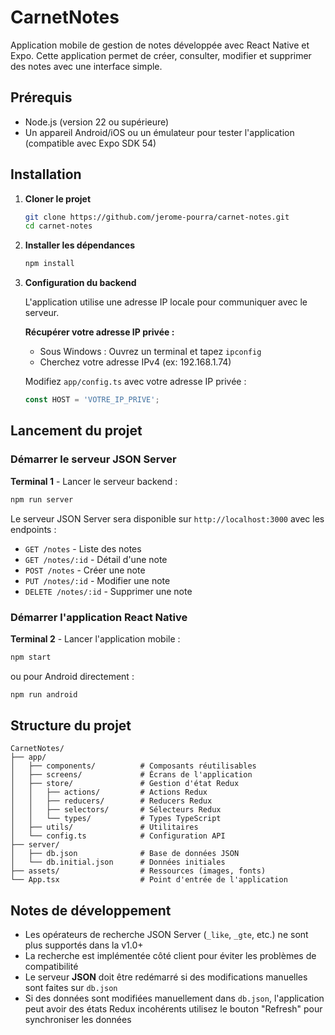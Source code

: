 # CarnetNotes

Application mobile de gestion de notes développée avec React Native et Expo. Cette application permet de créer, consulter, modifier et supprimer des notes avec une interface simple.

## Prérequis

- Node.js (version 22 ou supérieure)
- Un appareil Android/iOS ou un émulateur pour tester l'application (compatible avec Expo SDK 54)

## Installation

1. **Cloner le projet**
   ```bash
   git clone https://github.com/jerome-pourra/carnet-notes.git
   cd carnet-notes
   ```

2. **Installer les dépendances**
   ```bash
   npm install
   ```

3. **Configuration du backend**
   
   L'application utilise une adresse IP locale pour communiquer avec le serveur. 
   
   **Récupérer votre adresse IP privée :**
   - Sous Windows : Ouvrez un terminal et tapez `ipconfig`
   - Cherchez votre adresse IPv4 (ex: 192.168.1.74)
   
   Modifiez `app/config.ts` avec votre adresse IP privée :
   ```typescript
   const HOST = 'VOTRE_IP_PRIVE';
   ```

## Lancement du projet

### Démarrer le serveur JSON Server

**Terminal 1** - Lancer le serveur backend :
```bash
npm run server
```
Le serveur JSON Server sera disponible sur `http://localhost:3000` avec les endpoints :
- `GET /notes` - Liste des notes
- `GET /notes/:id` - Détail d'une note
- `POST /notes` - Créer une note
- `PUT /notes/:id` - Modifier une note
- `DELETE /notes/:id` - Supprimer une note

### Démarrer l'application React Native

**Terminal 2** - Lancer l'application mobile :
```bash
npm start
```
ou pour Android directement :
```bash
npm run android
```

## Structure du projet

```
CarnetNotes/
├── app/
│   ├── components/          # Composants réutilisables
│   ├── screens/             # Écrans de l'application
│   ├── store/               # Gestion d'état Redux
│   │   ├── actions/         # Actions Redux
│   │   ├── reducers/        # Reducers Redux
│   │   ├── selectors/       # Sélecteurs Redux
│   │   └── types/           # Types TypeScript
│   ├── utils/               # Utilitaires
│   └── config.ts            # Configuration API
├── server/
│   ├── db.json              # Base de données JSON
│   └── db.initial.json      # Données initiales
├── assets/                  # Ressources (images, fonts)
└── App.tsx                  # Point d'entrée de l'application
```

## Notes de développement

- Les opérateurs de recherche JSON Server (`_like`, `_gte`, etc.) ne sont plus supportés dans la v1.0+
- La recherche est implémentée côté client pour éviter les problèmes de compatibilité
- Le serveur **JSON** doit être redémarré si des modifications manuelles sont faites sur `db.json`
- Si des données sont modifiées manuellement dans `db.json`, l'application peut avoir des états Redux incohérents utilisez le bouton "Refresh" pour synchroniser les données
